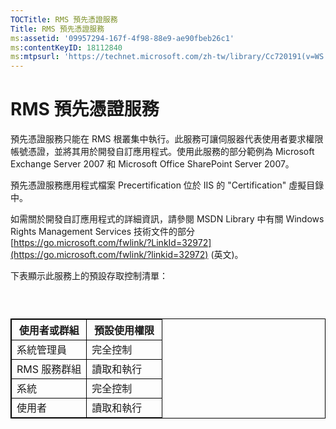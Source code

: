 ```yaml
---
TOCTitle: RMS 預先憑證服務
Title: RMS 預先憑證服務
ms:assetid: '09957294-167f-4f98-88e9-ae90fbeb26c1'
ms:contentKeyID: 18112840
ms:mtpsurl: 'https://technet.microsoft.com/zh-tw/library/Cc720191(v=WS.10)'
---
```


RMS 預先憑證服務
================

預先憑證服務只能在 RMS 根叢集中執行。此服務可讓伺服器代表使用者要求權限帳號憑證，並將其用於開發自訂應用程式。使用此服務的部分範例為 Microsoft Exchange Server 2007 和 Microsoft Office SharePoint Server 2007。

預先憑證服務應用程式檔案 Precertification 位於 IIS 的 "Certification" 虛擬目錄中。

如需關於開發自訂應用程式的詳細資訊，請參閱 MSDN Library 中有關 Windows Rights Management Services 技術文件的部分 [https://go.microsoft.com/fwlink/?LinkId=32972](https://go.microsoft.com/fwlink/?linkid=32972) (英文)。

下表顯示此服務上的預設存取控制清單：

###  

 
<table style="border:1px solid black;">
<colgroup>
<col width="50%" />
<col width="50%" />
</colgroup>
<thead>
<tr class="header">
<th style="border:1px solid black;" >使用者或群組</th>
<th style="border:1px solid black;" >預設使用權限</th>
</tr>
</thead>
<tbody>
<tr class="odd">
<td style="border:1px solid black;">系統管理員</td>
<td style="border:1px solid black;">完全控制</td>
</tr>
<tr class="even">
<td style="border:1px solid black;">RMS 服務群組</td>
<td style="border:1px solid black;">讀取和執行</td>
</tr>
<tr class="odd">
<td style="border:1px solid black;">系統</td>
<td style="border:1px solid black;">完全控制</td>
</tr>
<tr class="even">
<td style="border:1px solid black;">使用者</td>
<td style="border:1px solid black;">讀取和執行</td>
</tr>
</tbody>
</table>
